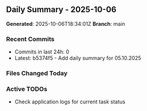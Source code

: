 ## Daily Summary - 2025-10-06

**Generated**: 2025-10-06T18:34:01Z
**Branch**: main


### Recent Commits
- Commits in last 24h: 0
- Latest: b5374f5 - Add daily summary for 05.10.2025

### Files Changed Today

### Active TODOs
- Check application logs for current task status

